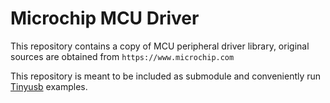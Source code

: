 # Microchip MCU Driver

This repository contains a copy of MCU peripheral driver library, original sources are obtained from `https://www.microchip.com`

This repository is meant to be included as submodule and conveniently run [Tinyusb](https://github.com/hathach/tinyusb) examples.
